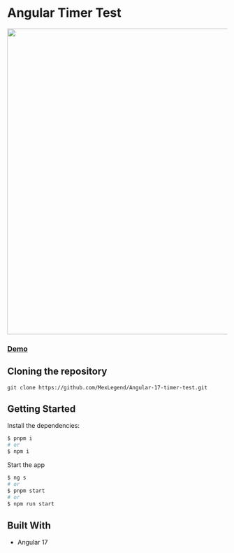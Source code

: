 # Angular Timer Test

<img src="https://res.cloudinary.com/devmexsoft/image/upload/v1708486914/Projects%20Thumbnails/Angular_Timer_Test_Thumbnail_kiw8xq.png" height="700px"/>

### [Demo](https://angular-timer-test.vercel.app)

## Cloning the repository

```shell
git clone https://github.com/MexLegend/Angular-17-timer-test.git
```

## Getting Started

Install the dependencies:

```sh
$ pnpm i
# or
$ npm i
```

Start the app

```sh
$ ng s
# or
$ pnpm start
# or
$ npm run start
```

## Built With

- Angular 17
